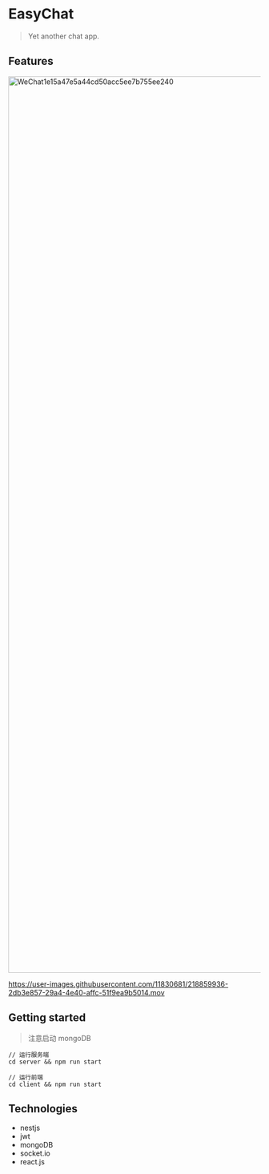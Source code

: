 # EasyChat
> Yet another chat app.

## Features


<img width="1791" alt="WeChat1e15a47e5a44cd50acc5ee7b755ee240" src="https://user-images.githubusercontent.com/11830681/218860144-8325b718-120d-4ca0-99c3-606ef30da117.png">


https://user-images.githubusercontent.com/11830681/218859936-2db3e857-29a4-4e40-affc-51f9ea9b5014.mov



## Getting started

> 注意启动 mongoDB

```
// 运行服务端
cd server && npm run start

// 运行前端
cd client && npm run start
```

## Technologies
- nestjs
- jwt
- mongoDB
- socket.io
- react.js


